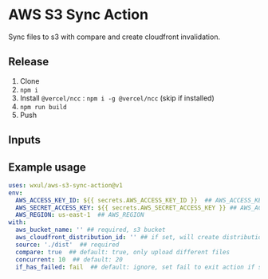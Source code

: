 # AWS S3 Sync Action

Sync files to s3 with compare and create cloudfront invalidation.

## Release

1. Clone
2. `npm i`
3. Install `@vercel/ncc` : `npm i -g @vercel/ncc` (skip if installed)
4. `npm run build`
5. Push

## Inputs

## Example usage

``` yml
uses: wxul/aws-s3-sync-action@v1
env:
  AWS_ACCESS_KEY_ID: ${{ secrets.AWS_ACCESS_KEY_ID }}  ## AWS_ACCESS_KEY_ID
  AWS_SECRET_ACCESS_KEY: ${{ secrets.AWS_SECRET_ACCESS_KEY }} ## AWS_ACCESS_KEY_ID
  AWS_REGION: us-east-1  ## AWS_REGION
with:
  aws_bucket_name: '' ## required, s3 bucket
  aws_cloudfront_distribution_id: '' ## if set, will create distribution, need permission.
  source: './dist'  ## required
  compare: true  ## default: true, only upload different files
  concurrent: 10  ## default: 20
  if_has_failed: fail  ## default: ignore, set fail to exit action if some files upload fail
```
